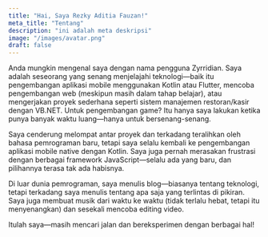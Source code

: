 ```yaml
---
title: "Hai, Saya Rezky Aditia Fauzan!"
meta_title: "Tentang"
description: "ini adalah meta deskripsi"
image: "/images/avatar.png"
draft: false
---
```


Anda mungkin mengenal saya dengan nama pengguna Zyrridian. Saya adalah seseorang yang senang menjelajahi teknologi—baik itu pengembangan aplikasi mobile menggunakan Kotlin atau Flutter, mencoba pengembangan web (meskipun masih dalam tahap belajar), atau mengerjakan proyek sederhana seperti sistem manajemen restoran/kasir dengan VB.NET. Untuk pengembangan game? Itu hanya saya lakukan ketika punya banyak waktu luang—hanya untuk bersenang-senang.

Saya cenderung melompat antar proyek dan terkadang teralihkan oleh bahasa pemrograman baru, tetapi saya selalu kembali ke pengembangan aplikasi mobile native dengan Kotlin. Saya juga pernah merasakan frustrasi dengan berbagai framework JavaScript—selalu ada yang baru, dan pilihannya terasa tak ada habisnya.

Di luar dunia pemrograman, saya menulis blog—biasanya tentang teknologi, tetapi terkadang saya menulis tentang apa saja yang terlintas di pikiran. Saya juga membuat musik dari waktu ke waktu (tidak terlalu hebat, tetapi itu menyenangkan) dan sesekali mencoba editing video.

Itulah saya—masih mencari jalan dan bereksperimen dengan berbagai hal!
